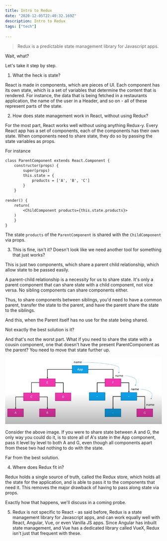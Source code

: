 ```yaml
---
title: Intro to Redux
date: "2020-12-05T22:40:32.169Z"
description: Intro to Redux
tags: ["tech"]

---
```


> Redux is a predictable state management library for Javascript apps.

Wait, what?

Let's take it step by step.

1. What the heck is state?

React is made in components, which are pieces of UI. Each component has its own state, which is a set of variables that determine the content that is 
rendered. For instance, the data that is being fetched in a restaurants application, the name of the user in a Header, and so on - all of these represent parts of the state.

2. How does state management work in React, without using Redux?

For the most part, React works well without using anything Redux-y. 
Every React app has a set of components, each of the components has their own state. When 
components need to share state, they do so by passing the state variables as props.

For instance

```
class ParentComponent extends React.Component {
    constructor(props) {
        super(props)
        this.state = {
            products = ['A', 'B', 'C']
        }
    }
    
render() {
    return(
        <ChildComponent products={this.state.products}>
    )
    }
}

```
The state `products` of the `ParentComponent` is shared with the `ChildComponent` via props.

3. This is fine, isn't it? Doesn't look like we need another tool for something that just works?

This is just two components, which share a parent child relationship, which allow state to be passed easily. 

A parent-child relationship is a necessity for us to share state. It's only a parent component that can share state with a child component, not vice versa. No sibling components can share components either. 

Thus, to share components between siblings, you'd need to have a common parent, transfer the state to the parent, and have the parent share the state to the siblings.

And this, when the Parent itself has no use for the state being shared.

Not exactly the best solution is it?

And that's not the worst part. What if you need to share the state with a cousin component, one that doesn't have the present ParentComponent as the parent? You need to move that state further up.


![Passing state via parents(Image credits: Codevolution)](./redux.png)

Consider the above image. If you were to share state between A and G, the only way you could do it, is to store all of A's state in the App component, pass it level by level to both A and G, even though all components apart from these two
had nothing to do with the state.

Far from the best solution.

4. Where does Redux fit in?

Redux holds a single source of truth, called the Redux store, which holds all the state for the application, and is able to pass it to the components that need it.
This removes the major drawback of having to pass along state via props.

Exactly how that happens, we'll discuss in a coming probe.

5.  Redux is not specific to React - as said before, Redux is a state management library for Javascript apps, and can work equally well with React, Angular, Vue, or even Vanilla JS apps. 
Since Angular has inbuilt state management, and Vue has a dedicated library called VueX, Redux isn't just that frequent with these.

